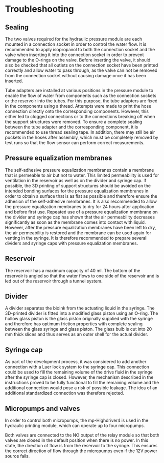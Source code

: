 # Troubleshooting

## Sealing
The two valves required for the hydraulic pressure module are each mounted in a connection socket in order to control the water flow. It is recommended to apply isopropanol to both the connection socket and the valve when inserting it into the connection socket in order to prevent damage to the O-rings on the valve. Before inserting the valve, it should also be checked that all outlets on the connection socket have been printed correctly and allow water to pass through, as the valve can not be removed from the connection socket without causing damage once it has been inserted.

Tube adapters are installed at various positions in the pressure module to enable the flow of water from components such as the connection sockets or the reservoir into the tubes. For this purpose, the tube adapters are fixed in the components using a thread. Attempts were made to print the hose connection directly onto the corresponding components. However, this either led to clogged connections or to the connections breaking off when the support structures were removed. To ensure a complete sealing between the tube adapter and the corresponding component, it is recommended to use thread sealing tape. In addition, there may still be air pockets in the hoses after assembly, which must be completely removed by test runs so that the flow sensor can perform correct measurements.

## Pressure equalization membranes
The self-adhesive pressure equalization membranes contain a membrane that is permeable to air but not to water. This limited permeability is used for ventilation in the reservoir as well as on the divider and syringe cap. If possible, the 3D printing of support structures should be avoided on the intended bonding surfaces for the pressure equalization membranes in order to obtain a surface that is as flat as possible and therefore ensure the adhesion of the self-adhesive membranes. It is also recommended to allow the pressure equalization membranes to dry for 24 hours after application and before first use. Repeated use of a pressure equalization membrane on the divider and syringe cap has shown that the air permeability decreases significantly as soon as the membrane comes into contact with liquid. However, after the pressure equalization membranes have been left to dry, the air permeability is restored and the membrane can be used again for venting in the syringe. It is therefore recommended to prepare several dividers and syringe caps with pressure equalization membranes.

## Reservoir
The reservoir has a maximum capacity of 40 ml. The bottom of the reservoir is angled so that the water flows to one side of the reservoir and is led out of the reservoir through a tunnel system.

## Divider
A divider separates the bioink from the actuating liquid in the syringe. The 3D-printed divider is fitted into a modified glass piston using an O-ring. The hollow glass piston is the glass piston originally supplied with the syringe and therefore has optimum friction properties with complete sealing between the glass syringe and glass piston. The glass bulb is cut into 20 mm thick slices and thus serves as an outer shell for the actual divider.

## Syringe cap
As part of the development process, it was considered to add another connection with a Luer lock system to the syringe cap. This connection could be used to fill the remaining volume of the drive fluid in the syringe after the syringe cap is closed. However, the mechanism described in the instructions proved to be fully functional to fill the remaining volume and the additional connection would pose a risk of possible leakage. The idea of an additional standardized connection was therefore rejected.

## Micropumps and valves
In order to control both micropumps, the mp-Highdriver4 is used in the hydraulic printing module, which can operate up to four micropumps.

Both valves are connected to the NO output of the relay module so that both valves are closed in the default position when there is no power. In this state, the direction of flow is from the reservoir to the syringe. This ensures the correct direction of flow through the micropumps even if the 12V power source fails.
